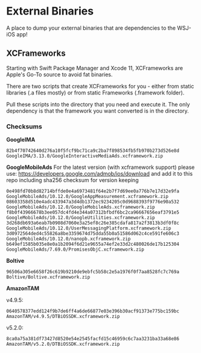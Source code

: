 # External Binaries

A place to dump your external binaries that are dependencies to the WSJ-iOS app!

## XCFrameworks
Starting with Swift Package Manager and Xcode 11, XCFrameworks are Apple's Go-To source to avoid fat binaries. 

There are two scripts that create XCFrameworks for you - either from static libraries (.a files mostly) or from static Frameworks (.framework folder).

Pull these scripts into the directory that you need and execute it. The only dependency is that the framework you want converted is in the directory.

### Checksums

**GoogleIMA**
```
82b4f70742640d276a10f5fcf9bc71ca9c2ba7f898534fb5fb970b273d526e8d  GoogleIMA/3.13.0/GoogleInteractiveMediaAds.xcframework.zip
```

**GoogleMobileAds**
For the latest version (with xcframework support) please use: https://developers.google.com/admob/ios/download and add it to this repo including sha256 checksum for version keeping
```
0e498fd70b8d82714bffde0e4a6973481f64e2b7f7d69ee0a776b7e17d32e9fa  GoogleMobileAds/10.12.0/GoogleAppMeasurement.xcframework.zip
08603358d510e4adc433947a3d4db1372ec9234205c0d9688393f9776e90a532  GoogleMobileAds/10.12.0/GoogleMobileAds.xcframework.zip
f8b0f43966678b3ee057dc4fd4e344a07312bfbdf6bc2ca96667656eaf3791e5  GoogleMobileAds/10.12.0/GoogleUtilities.xcframework.zip
3d268db693a6eab7b0908d7060e3a25ef8c26e385cdafa817a2f3813b3df0f8c  GoogleMobileAds/10.12.0/UserMessagingPlatform.xcframework.zip
3d0972564ded4c55826a8be3359674d75dda55b0a51586d062c4ce591fe606c3  GoogleMobileAds/10.12.0/nanopb.xcframework.zip
b649ef1585b035e8e0a1b2094f6d21e9655a74ef2e33d2c480026de17b125304  GoogleMobileAds/7.69.0/PromisesObjC.xcframework.zip
```

**Boltive**

```
96506a305e6658f26c619b9210de9ebfc5b58c2e5a1976f0f7aa8528fc7c769a Boltive/Boltive.xcframework.zip
```

**AmazonTAM**

v4.9.5:
```
0640578377edd124f9b7de6ff4a6de66877e03e396b30acf91373e775bc159bc AmazonTAM/v4.9.5/DTBiOSSDK.xcframework.zip
```
v5.2.0:
```
8ca0a75a381df73427d8520e54e2545facfd15c46959c6c7aa3231ba33a68e86 AmazonTAM/v5.2.0/DTBiOSSDK.xcframework.zip
```
